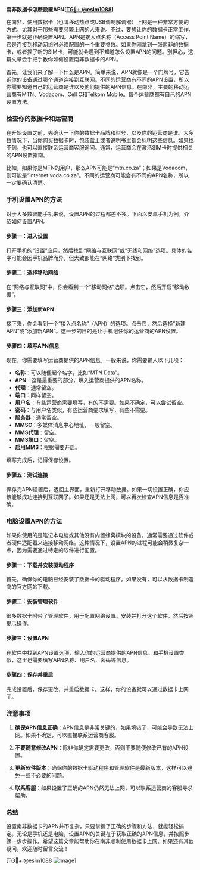**南非数据卡怎麽設置APN[[TG💪+ @esim1088](https://t.me/s/esim1088)]**

在南非，使用数据卡（也叫移动热点或USB调制解调器）上网是一种非常方便的方式，尤其对于那些需要频繁上网的人来说。不过，要想让你的数据卡正常工作，第一步就是正确设置APN。APN是接入点名称（Access Point Name）的缩写，它是连接到移动网络时必须配置的一个重要参数。如果你刚拿到一张南非的数据卡，或者换了新的SIM卡，可能就会遇到不知道怎么设置APN的问题。别担心，这篇文章会手把手教你如何设置南非数据卡的APN。

首先，让我们来了解一下什么是APN。简单来说，APN就像是一个门牌号，它告诉你的设备通过哪个通道连接到互联网。不同的运营商有不同的APN设置，所以你需要知道自己的运营商是谁以及他们提供的APN信息。在南非，主要的移动运营商有MTN、Vodacom、Cell C和Telkom Mobile。每个运营商都有自己的APN设置方法。

### **检查你的数据卡和运营商**

在开始设置之前，先确认一下你的数据卡品牌和型号，以及你的运营商是谁。大多数情况下，当你购买数据卡时，包装盒上或者说明书里都会标明这些信息。如果找不到，也可以直接联系运营商客服询问。通常，运营商会在激活SIM卡时提供相关的APN设置指南。

比如，如果你是MTN的用户，那么APN可能是“mtn.co.za”；如果是Vodacom，则可能是“internet.voda.co.za”。不同的运营商可能会有不同的APN名称，所以一定要确认清楚。

### **手机设置APN的方法**

对于大多数智能手机来说，设置APN的过程都差不多。下面以安卓手机为例，介绍如何设置APN。

#### **步骤一：进入设置**
打开手机的“设置”应用，然后找到“网络与互联网”或“无线和网络”选项。具体的名字可能会因手机品牌而异，但大致都能在“网络”类别下找到。

#### **步骤二：选择移动网络**
在“网络与互联网”中，你会看到一个“移动网络”选项。点击它，然后开启“移动数据”。

#### **步骤三：添加新APN**
接下来，你会看到一个“接入点名称”（APN）的选项。点击它，然后选择“新建APN”或“添加新APN”。这一步的目的是让手机记住你的运营商的APN设置。

#### **步骤四：填写APN信息**
现在，你需要填写运营商提供的APN信息。一般来说，你需要输入以下几项：

- **名称**：可以随便起个名字，比如“MTN Data”。
- **APN**：这是最重要的部分，填入运营商提供的APN名称。
- **代理**：通常留空。
- **端口**：同样留空。
- **用户名**：有些运营商需要填写，有的不需要。如果不确定，可以尝试留空。
- **密码**：与用户名类似，有些运营商要求填写，有些不需要。
- **服务器**：通常留空。
- **MMSC**：多媒体消息中心地址，一般留空。
- **MMS代理**：留空。
- **MMS端口**：留空。
- **启用MMS**：根据需要开启。

填写完成后，记得保存设置。

#### **步骤五：测试连接**
保存完APN设置后，返回主界面，重新打开移动数据。如果一切设置正确，你应该能够成功连接到互联网了。如果还是无法上网，可以再次检查APN信息是否准确。

### **电脑设置APN的方法**

如果你使用的是笔记本电脑或其他没有内置蜂窝模块的设备，通常需要通过软件或者硬件适配器来连接移动网络。这种情况下，设置APN的过程可能会稍微复杂一点，因为需要通过特定的软件进行配置。

#### **步骤一：下载并安装驱动程序**
首先，确保你的电脑已经安装了数据卡的驱动程序。如果没有，可以从数据卡制造商的官方网站下载。

#### **步骤二：安装管理软件**
很多数据卡附带了管理软件，用于配置网络设置。安装并打开这个软件，然后按照提示操作。

#### **步骤三：设置APN**
在软件中找到APN设置选项，输入你的运营商提供的APN信息。和手机设置类似，这里也需要填写APN名称、用户名、密码等信息。

#### **步骤四：保存并重启**
完成设置后，保存更改，并重启数据卡。这样，你的设备就可以通过数据卡上网了。

### **注意事项**

1. **确保APN信息正确**：APN信息是非常关键的，如果填错了，可能会导致无法上网。如果不确定，可以直接联系运营商客服。
   
2. **不要随意修改APN**：除非你确定需要更改，否则不要随便修改已有的APN设置。

3. **更新软件版本**：确保你的数据卡驱动程序和管理软件是最新版本，这样可以避免一些不必要的问题。

4. **联系客服**：如果设置了正确的APN仍然无法上网，可以联系运营商的客服寻求帮助。

### **总结**

设置南非数据卡的APN并不复杂，只要掌握了正确的步骤和方法，就能轻松搞定。无论是手机还是电脑，设置APN的关键在于获取正确的APN信息，并按照步骤一步步操作。希望这篇文章能帮助你在南非顺利使用数据卡上网。如果还有其他疑问，欢迎随时留言交流！

[[TG💪+ @esim1088](https://t.me/s/esim1088) ![Image](https://i.postimg.cc/4NQfJmqS/Snipaste-2025-05-13-00-14-12.png)]